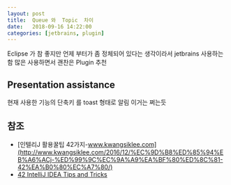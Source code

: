 ```yaml
---
layout: post
title:  Queue 와  Topic  차이
date:   2018-09-16 14:22:00
categories: [jetbrains, plugin]
---
```

Eclipse 가 참 좋지만 언제 부터가 좀 정체되어 있다는 생각이라서 jetbrains 사용하는 함 많은 사용하면서 괜찬은 Plugin 추천<br>

## Presentation assistance
현재 사용한 기능의 단축키 를 toast 형태로 알림 이거는 쩌는듯



## 참조
* [인텔리J 활용꿀팁 42가지-www.kwangsiklee.com](http://www.kwangsiklee.com/2016/12/%EC%9D%B8%ED%85%94%EB%A6%ACj-%ED%99%9C%EC%9A%A9%EA%BF%80%ED%8C%81-42%EA%B0%80%EC%A7%80/)
* [42 IntelliJ IDEA Tips and Tricks](https://www.youtube.com/watch?time_continue=154&v=eq3KiAH4IBI)